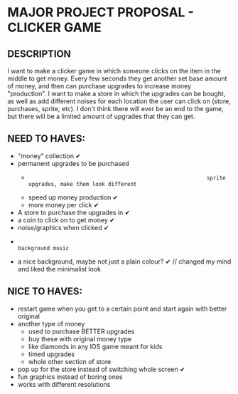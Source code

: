 # MAJOR PROJECT PROPOSAL - CLICKER GAME

## DESCRIPTION
I want to make a clicker game in which someone clicks on the item in the middle to get money. Every few seconds they get another set base amount of money, and then can purchase upgrades to increase money "production". I want to make a store in which the upgrades can be bought, as well as add different noises for each location the user can click on (store, purchases, sprite, etc). I don't think there will ever be an end to the game, but there will be a limited amount of upgrades that they can get. 


## NEED TO HAVES:
  - "money" collection ✔
  - permanent upgrades to be purchased 
    -                                                             sprite upgrades, make them look different 
    - speed up money production ✔
    - more money per click ✔
  - A store to purchase the upgrades in ✔
  - a coin to click on to get money ✔
  - noise/graphics when clicked ✔
  -                                                                 background music
  - a nice background, maybe not just a plain colour? ✔ // changed my mind and liked the minimalist look 

## NICE TO HAVES:
  - restart game when you get to a certain point and start again with better original 
  - another type of money
    - used to purchase BETTER upgrades 
    - buy these with original money type
    - like diamonds in any IOS game meant for kids
    - timed upgrades
    - whole other section of store 
  - pop up for the store instead of switching whole screen ✔ 
  - fun graphics instead of boring ones
  - works with different resolutions
  
